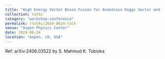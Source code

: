 ```yaml
---
title: "High Energy Vector Boson Fusion for Anomalous Higgs Sector and Higgs EFT"
collection: talks
category: "workshop-conference"
permalink: /talks/2024-0624-talk
venue: "Aspen Physics Center"
date: 2024-06-24
location: "Aspen, CO, USA"
---
```



Ref: arXiv:2406.03522 by S. Mahmud K. Tobioka
